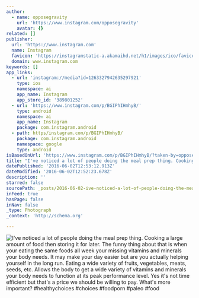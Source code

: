 ```yaml
---
author:
  - name: opposegravity
    url: 'https://www.instagram.com/opposegravity'
    avatar: {}
related: []
publisher:
  url: 'https://www.instagram.com'
  name: Instagram
  favicon: 'https://instagramstatic-a.akamaihd.net/h1/images/ico/favicon.ico/dfa85bb1fd63.ico'
  domain: www.instagram.com
keywords: []
app_links:
  - url: 'instagram://media?id=1263327942635297921'
    type: ios
    namespace: ai
    app_name: Instagram
    app_store_id: '389801252'
  - url: 'https://www.instagram.com/p/BGIPhIHmhyB/'
    type: android
    namespace: ai
    app_name: Instagram
    package: com.instagram.android
  - path: https/instagram.com/p/BGIPhIHmhyB/
    package: com.instagram.android
    namespace: google
    type: android
isBasedOnUrl: 'https://www.instagram.com/p/BGIPhIHmhyB/?taken-by=opposegravity'
title: "I've noticed a lot of people doing the meal prep thing. Cooking a large amount of food then storing it for later. The funny thing about that is when your eating the same foods all week your missing vitamins and minerals your body needs. It may make your day easier but are you actually helping yourself in the long run. Eating a wide variety of fruits, vegetables, meats, seeds, etc. Allows the body to get a wide variety of vitamins and minerals your body needs to function at its peak performance level. Yes it's not time efficient but that's a price we should be willing to pay. What's more important? #healthychoices #choices #foodporn #paleo #food"
datePublished: '2016-06-02T12:53:12.913Z'
dateModified: '2016-06-02T12:52:23.678Z'
description: ''
starred: false
sourcePath: _posts/2016-06-02-ive-noticed-a-lot-of-people-doing-the-meal-prep-thing-cook.md
inFeed: true
hasPage: false
inNav: false
_type: Photograph
_context: 'http://schema.org'

---
```

![I've noticed a lot of people doing the meal prep thing. Cooking a large amount of food then storing it for later. The funny thing about that is when your eating the same foods all week your missing vitamins and minerals your body needs. It may make your day easier but are you actually helping yourself in the long run. Eating a wide variety of fruits, vegetables, meats, seeds, etc. Allows the body to get a wide variety of vitamins and minerals your body needs to function at its peak performance level. Yes it's not time efficient but that's a price we should be willing to pay. What's more important? #healthychoices #choices #foodporn #paleo #food](https://scontent.cdninstagram.com/t51.2885-15/s640x640/sh0.08/e35/13355511_794587060675701_1907579610_n.jpg?ig_cache_key=MTI2MzMyNzk0MjYzNTI5NzkyMQ%3D%3D.2)